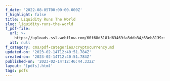```yaml
---
f_date: '2022-08-05T00:00:00.000Z'
f_highlight: false
title: Liquidity Runs The World
slug: liquidity-runs-the-world
f_pdf-file:
  url: >-
    https://uploads-ssl.webflow.com/60f68d3181d63469fa3ddb34/63eb8139cfb2a8f3905a919d_Liquidity%20Runs%20The%20World.pdf
  alt: null
f_category: cms/pdf-categories/cryptocurrency.md
updated-on: '2023-02-14T12:40:51.784Z'
created-on: '2023-02-14T12:40:51.784Z'
published-on: '2023-02-14T12:46:44.332Z'
layout: '[pdfs].html'
tags: pdfs
---
```



